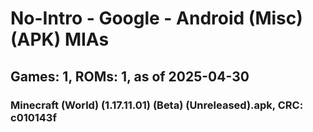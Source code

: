 # No-Intro - Google - Android (Misc) (APK) MIAs
## Games: 1, ROMs: 1, as of 2025-04-30

### Minecraft (World) (1.17.11.01) (Beta) (Unreleased).apk, CRC: c010143f
